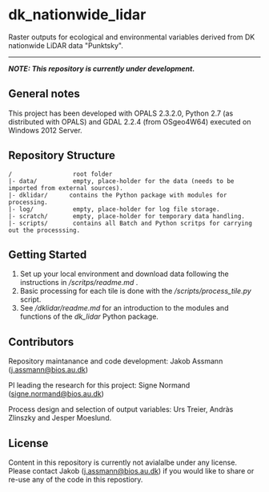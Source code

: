 # dk_nationwide_lidar
Raster outputs for ecological and environmental variables derived from DK nationwide LiDAR data "Punktsky".

---
__*NOTE: This repository is currently under development.*__

## General notes
This project has been developed with OPALS 2.3.2.0, Python 2.7 (as distributed with OPALS) and GDAL 2.2.4 (from OSgeo4W64) executed on Windows 2012 Server. 

## Repository Structure
```
/                 root folder
|- data/          empty, place-holder for the data (needs to be imported from external sources).
|- dklidar/      contains the Python package with modules for processing.
|- log/           empty, place-holder for log file storage.
|- scratch/       empty, place-holder for temporary data handling.
|- scripts/       contains all Batch and Python scritps for carrying out the processsing.
```
## Getting Started
1. Set up your local environment and download data following the instructions in  */scritps/readme.md* .
2. Basic processing for each tile is done with the */scripts/process_tile.py* script.
3. See */dklidar/readme.md* for an introduction to the modules and functions of the *dk_lidar* Python package.

## Contributors
Repository maintanance and code development: Jakob Assmann (j.assmann@bios.au.dk)

PI leading the research for this project: Signe Normand (signe.normand@bios.au.dk)

Process design and selection of output variables: Urs Treier, Andràs Zlinszky and Jesper Moeslund.

## License
Content in this repository is currently not avialalbe under any license. Please contact Jakob (j.assmann@bios.au.dk) if you would like to share or re-use any of the code in this repostiory. 

